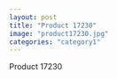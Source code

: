 ```yaml
---
layout: post
title: "Product 17230"
image: "product17230.jpg"
categories: "category1"
---
```

Product 17230

